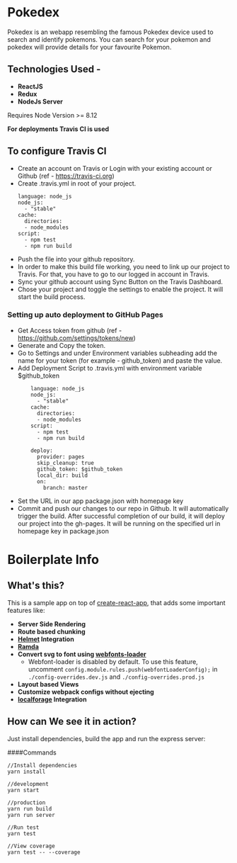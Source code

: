 # Pokedex
Pokedex is an webapp resembling the famous Pokedex device used to search and identify pokemons.
You can search for your pokemon and pokedex will provide details for your favourite Pokemon.

## Technologies Used - 
- **ReactJS**
- **Redux**
- **NodeJs Server**

Requires Node Version >= 8.12

**For deployments Travis CI is used**
## To configure Travis CI
- Create an account on Travis or Login with your existing account or Github (ref - https://travis-ci.org)
- Create .travis.yml in root of your project.
    ``` 
    language: node_js
    node_js:
      - "stable"
    cache:
      directories:
      - node_modules
    script:
      - npm test
      - npm run build
    ```
- Push the file into your github repository.
- In order to make this build file working, you need to link up our project to Travis. For that, you have to go to our logged in account in Travis.
- Sync your github account using Sync Button on the Travis Dashboard.
- Chose your project and toggle the settings to enable the project. It will start the build process.
### Setting up auto deployment to GitHub Pages
- Get Access token from github (ref - https://github.com/settings/tokens/new)
- Generate and Copy the token.
- Go to Settings and under Environment variables subheading add the name for your token (for example - github_token) and paste the value.
- Add Deployment Script to .travis.yml with environment variable $github_token
    ```
        language: node_js
        node_js:
          - "stable"
        cache:
          directories:
          - node_modules
        script:
          - npm test
          - npm run build
        
        deploy:
          provider: pages
          skip_cleanup: true
          github_token: $github_token
          local_dir: build
          on:
            branch: master
    ```
- Set the URL in our app package.json with homepage key
- Commit and push our changes to our repo in Github. It will automatically trigger the build. After successful completion of our build, it will deploy our project into the gh-pages. It will be running on the specified url in homepage key in package.json




# Boilerplate Info
## What's this?

This is a sample app on top of [create-react-app](https://github.com/facebook/create-react-app), that adds some important features like:

- **Server Side Rendering**
- **Route based chunking**
- **[Helmet](https://www.npmjs.com/package/react-helmet) Integration**
- **[Ramda](https://ramdajs.com/)**
- **Convert svg to font using [webfonts-loader](https://github.com/jeerbl/webfonts-loader)**
    - Webfont-loader is disabled by default. To use this feature, uncomment `config.module.rules.push(webfontLoaderConfig);` in `./config-overrides.dev.js` and `./config-overrides.prod.js`
- **Layout based Views**
- **Customize webpack configs without ejecting**
- **[localforage](https://localforage.github.io/localForage) Integration**


## How can We see it in action?

Just install dependencies, build the app and run the express server:

####Commands

```
//Install dependencies
yarn install

//development
yarn start

//production
yarn run build
yarn run server

//Run test
yarn test

//View coverage
yarn test -- --coverage
```


